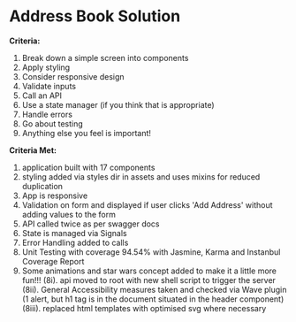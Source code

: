 # Address Book Solution

**Criteria:**

1. Break down a simple screen into components
2. Apply styling
3. Consider responsive design
3. Validate inputs
4. Call an API
5. Use a state manager (if you think that is appropriate)
6. Handle errors
7. Go about testing
8. Anything else you feel is important!

**Criteria Met:**

1. application built with 17 components
2. styling added via styles dir in assets and uses mixins for reduced duplication
3. App is responsive
3. Validation on form and displayed if user clicks 'Add Address' without adding values to the form
4. API called twice as per swagger docs
5. State is managed via Signals
6. Error Handling added to calls
7. Unit Testing with coverage 94.54% with Jasmine, Karma and Instanbul Coverage Report
8. Some animations and star wars concept added to make it a little more fun!!!
(8i). api moved to root with new shell script to trigger the server
(8ii). General Accessibility measures taken and checked via Wave plugin (1 alert, but h1 tag is in the document situated in the header component)
(8iii). replaced html templates with optimised svg where necessary
